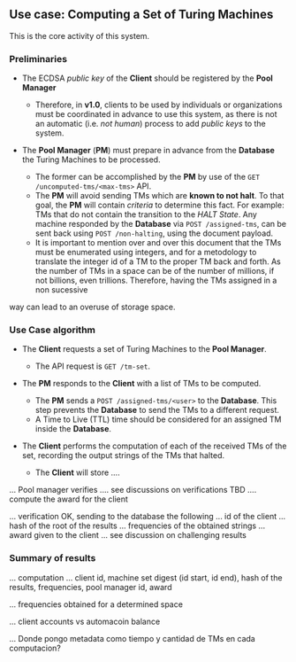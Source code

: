 ## Use case: Computing a Set of Turing Machines

This is the core activity of this system.

### Preliminaries

* The ECDSA _public key_ of the **Client** should be registered by the
  **Pool Manager**
  * Therefore, in **v1.0**, clients to be used by individuals or organizations
    must be coordinated in advance to use this system, as there is not an
    automatic (i.e. _not human_) process to add _public keys_ to the system.

* The **Pool Manager** (**PM**) must prepare in advance from the **Database**
  the Turing Machines to be processed.
  * The former can be accomplished by the **PM** by use of the
    `GET /uncomputed-tms/<max-tms>` API.
  * The **PM** will avoid sending TMs which are **known to not halt**.
    To that goal, the **PM** will contain _criteria_ to determine this fact.
    For example: TMs that do not contain the transition to the _HALT State_.
    Any machine responded by the **Database** via `POST /assigned-tms`, can
    be sent back using `POST /non-halting`, using the document payload.
  * It is important to mention over and over this document that the TMs must
    be enumerated using integers, and for a metodology to translate the
    integer id of a TM to the proper TM back and forth. As the number of TMs
    in a space can be of the number of millions, if not billions, even
    trillions. Therefore, having the TMs assigned in a non sucessive

 way can
    lead to an overuse of storage space.

### Use Case algorithm

* The **Client** requests a set of Turing Machines to the **Pool Manager**.
  * The API request is `GET /tm-set`.

* The **PM** responds to the **Client** with a list of TMs to be computed.
  * The **PM** sends a `POST /assigned-tms/<user>` to the **Database**. This
    step prevents the **Database** to send the TMs to a different request.
  * A Time to Live (TTL) time should be considered for an assigned TM inside
    the **Database**.

* The **Client** performs the computation of each of the received TMs of
  the set, recording the output strings of the TMs that halted.
  * The **Client** will store ....


... Pool manager verifies
   .... see discussions on verifications TBD
   .... compute the award for the client

... verification OK, sending to the database the following
  ... id of the client
  ... hash of the root of the results
  ... frequencies of the obtained strings
  ... award given to the client
  ... see discussion on challenging results

### Summary of results

... computation
  ... client id, machine set digest (id start, id end), hash of the results, frequencies, pool manager id, award

... frequencies obtained for a determined space

... client accounts vs automacoin balance

... Donde pongo metadata como tiempo y cantidad de TMs en cada computacion?
